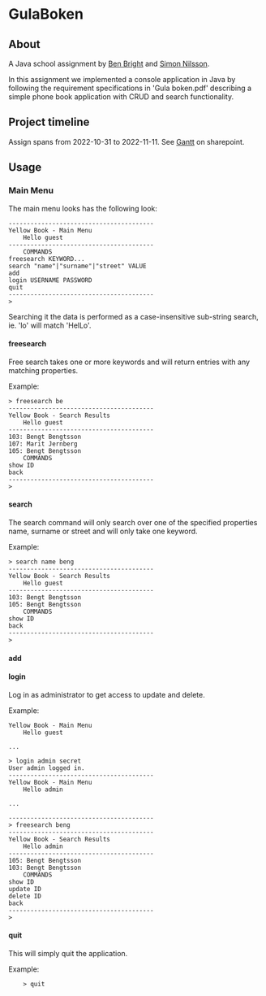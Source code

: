 # GulaBoken

## About

A Java school assignment by [Ben Bright](https://github.com/nooc) and [Simon Nilsson](https://github.com/nilsson46).

In this assignment we implemented a console application in Java by following the requirement specifications in 'Gula boken.pdf' describing a simple phone book application with CRUD and search functionality.

## Project timeline

Assign spans from 2022-10-31 to 2022-11-11. See [Gantt](https://funet-my.sharepoint.com/:x:/g/personal/yhmu22_brigbe_folkuniversitetet_nu/EYg-zcBuNsRJoNPP4Lg3ivsBLzBUOQvZsvwsrlJq6exdxQ?e=E2uBgg) on sharepoint.

## Usage

### Main Menu

The main menu looks has the following look:

    ----------------------------------------
    Yellow Book - Main Menu
        Hello guest
    ----------------------------------------
        COMMANDS
    freesearch KEYWORD...
    search "name"|"surname"|"street" VALUE
    add
    login USERNAME PASSWORD
    quit
    ----------------------------------------
    >

Searching it the data is performed as a case-insensitive sub-string search, ie. 'lo' will match 'HelLo'.

#### freesearch

Free search takes one or more keywords and will return entries with any matching properties.

Example:

    > freesearch be
    ----------------------------------------
    Yellow Book - Search Results
        Hello guest
    ----------------------------------------
    103: Bengt Bengtsson
    107: Marit Jernberg
    105: Bengt Bengtsson
        COMMANDS
    show ID
    back
    ----------------------------------------
    >

#### search

The search command will only search over one of the specified properties name, surname or street and will only take one keyword.

Example:

    > search name beng
    ----------------------------------------
    Yellow Book - Search Results
        Hello guest
    ----------------------------------------
    103: Bengt Bengtsson
    105: Bengt Bengtsson
        COMMANDS
    show ID
    back
    ----------------------------------------
    >

#### add

#### login

Log in as administrator to get access to update and delete.

Example:

    Yellow Book - Main Menu
        Hello guest

    ...

    > login admin secret
    User admin logged in.
    ----------------------------------------
    Yellow Book - Main Menu
        Hello admin

    ...

    ----------------------------------------
    > freesearch beng
    ----------------------------------------
    Yellow Book - Search Results
        Hello admin
    ----------------------------------------
    105: Bengt Bengtsson
    103: Bengt Bengtsson
        COMMANDS
    show ID
    update ID
    delete ID
    back
    ----------------------------------------
    >

#### quit

This will simply quit the application.

Example:

		> quit





